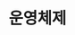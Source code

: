 ---
title: "운영체제" # 카테고리 이름
layout: category
permalink: /categories/os/ # url
author_profile: true
taxonomy: OS
sidebar:
    nav: "categories"
---